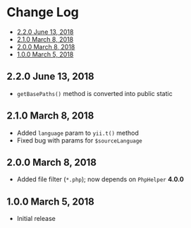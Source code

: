 # Change Log

- [2.2.0 June 13, 2018](#220-june-13-2018)
- [2.1.0 March 8, 2018](#210-march-8-2018)
- [2.0.0 March 8, 2018](#200-march-8-2018)
- [1.0.0 March 5, 2018](#100-march-5-2018)

## 2.2.0 June 13, 2018

- `getBasePaths()` method is converted into public static

## 2.1.0 March 8, 2018

- Added `language` param to `yii.t()` method
- Fixed bug with params for `$sourceLanguage`

## 2.0.0 March 8, 2018

- Added file filter (`*.php`); now depends on `PhpHelper` **4.0.0**

## 1.0.0 March 5, 2018

- Initial release
